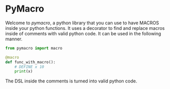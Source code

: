 # PyMacro

Welcome to *pymacro*, a python library that you can use to have MACROS inside your python functions.
It uses a decorator to find and replace macros inside of comments with valid python code. It can 
be used in the following manner.

```py
from pymacro import macro

@macro
def func_with_macro():
    # DEFINE x 10
    print(x)
```

The DSL inside the comments is turned into valid python code.